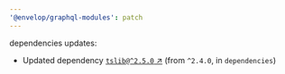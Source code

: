 ```yaml
---
'@envelop/graphql-modules': patch
---
```


dependencies updates:

- Updated dependency [`tslib@^2.5.0` ↗︎](https://www.npmjs.com/package/tslib/v/2.5.0) (from `^2.4.0`, in `dependencies`)

